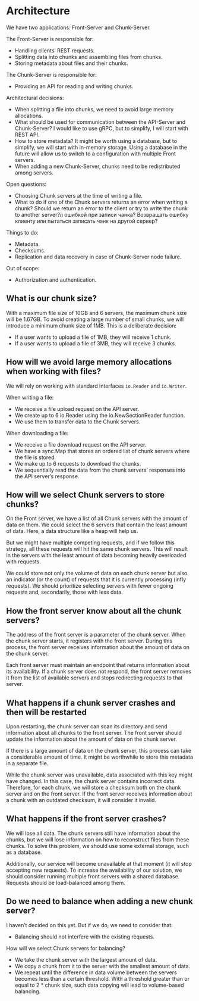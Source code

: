 # Architecture

We have two applications: Front-Server and Chunk-Server.

The Front-Server is responsible for:

- Handling clients’ REST requests.
- Splitting data into chunks and assembling files from chunks.
- Storing metadata about files and their chunks.

The Chunk-Server is responsible for:

- Providing an API for reading and writing chunks.

Architectural decisions:

- When splitting a file into chunks, we need to avoid large memory allocations.
- What should be used for communication between the API-Server and Chunk-Server? I would like to use gRPC, but to simplify, I will start with REST API.
- How to store metadata? It might be worth using a database, but to simplify, we will start with in-memory storage. Using a database in the future will allow us to switch to a configuration with multiple Front servers.
- When adding a new Chunk-Server, chunks need to be redistributed among servers.

Open questions:

- Choosing Chunk servers at the time of writing a file.
- What to do if one of the Chunk servers returns an error when writing a chunk? Should we return an error to the client or try to write the chunk to another server?л ошибкой при записи чанка? Возвращать ошибку клиенту или пытаться записать чанк на другой сервер?

Things to do:

- Metadata.
- Checksums.
- Replication and data recovery in case of Chunk-Server node failure.

Out of scope:

- Authorization and authentication.

## What is our chunk size?

With a maximum file size of 10GB and 6 servers, the maximum chunk size will be 1.67GB. To avoid creating a large number of small chunks, we will introduce a minimum chunk size of 1MB. This is a deliberate decision:

- If a user wants to upload a file of 1MB, they will receive 1 chunk.
- If a user wants to upload a file of 3MB, they will receive 3 chunks.

## How will we avoid large memory allocations when working with files?

We will rely on working with standard interfaces `io.Reader` and `io.Writer`.

When writing a file:

- We receive a file upload request on the API server.
- We create up to 6 io.Reader using the io.NewSectionReader function. 
- We use them to transfer data to the Chunk servers.

When downloading a file:

- We receive a file download request on the API server.
- We have a sync.Map that stores an ordered list of chunk servers where the file is stored.
- We make up to 6 requests to download the chunks.
- We sequentially read the data from the chunk servers’ responses into the API server’s response.

## How will we select Chunk servers to store chunks?

On the Front server, we have a list of all Chunk servers with the amount of data on them. We could select the 6 servers that contain the least amount of data. Here, a data structure like a heap will help us.

But we might have multiple competing requests, and if we follow this strategy, all these requests will hit the same chunk servers. This will result in the servers with the least amount of data becoming heavily overloaded with requests.

We could store not only the volume of data on each chunk server but also an indicator (or the count) of requests that it is currently processing (infly requests). We should prioritize selecting servers with fewer ongoing requests and, secondarily, those with less data.

## How the front server know about all the chunk servers?

The address of the front server is a parameter of the chunk server. When the chunk server starts, it registers with the front server. During this process, the front server receives information about the amount of data on the chunk server.

Each front server must maintain an endpoint that returns information about its availability. If a chunk server does not respond, the front server removes it from the list of available servers and stops redirecting requests to that server.

## What happens if a chunk server crashes and then will be restarted

Upon restarting, the chunk server can scan its directory and send information about all chunks to the front server. The front server should update the information about the amount of data on the chunk server.

If there is a large amount of data on the chunk server, this process can take a considerable amount of time. It might be worthwhile to store this metadata in a separate file.

While the chunk server was unavailable, data associated with this key might have changed. In this case, the chunk server contains incorrect data. Therefore, for each chunk, we will store a checksum both on the chunk server and on the front server. If the front server receives information about a chunk with an outdated checksum, it will consider it invalid.

## What happens if the front server crashes?

We will lose all data. The chunk servers still have information about the chunks, but we will lose information on how to reconstruct files from these chunks. To solve this problem, we should use some external storage, such as a database.

Additionally, our service will become unavailable at that moment (it will stop accepting new requests). To increase the availability of our solution, we should consider running multiple front servers with a shared database. Requests should be load-balanced among them.

## Do we need to balance when adding a new chunk server?

I haven’t decided on this yet. But if we do, we need to consider that:

- Balancing should not interfere with the existing requests.

How will we select Chunk servers for balancing?

- We take the chunk server with the largest amount of data.
- We copy a chunk from it to the server with the smallest amount of data.
- We repeat until the difference in data volume between the servers becomes less than a certain threshold. With a threshold greater than or equal to 2 * chunk size, such data copying will lead to volume-based balancing.